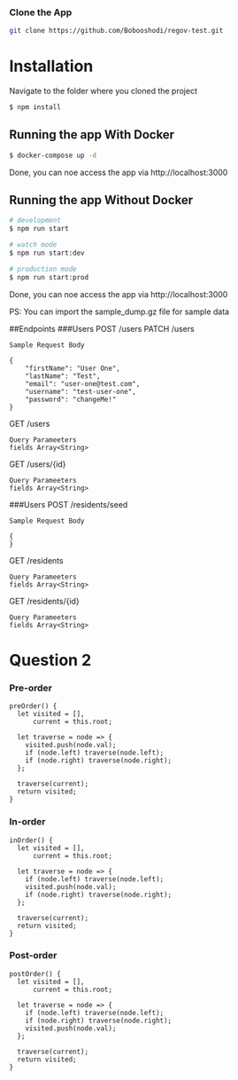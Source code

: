 
### Clone the App

```bash
git clone https://github.com/Bobooshodi/regov-test.git
```

# Installation
Navigate to the folder where you cloned the project
```bash
$ npm install
```
## Running the app With Docker
```bash
$ docker-compose up -d
```
Done, you can noe access the app via http://localhost:3000


## Running the app Without Docker

```bash
# development
$ npm run start

# watch mode
$ npm run start:dev

# production mode
$ npm run start:prod
```

Done, you can noe access the app via http://localhost:3000


PS: You can import the sample_dump.gz file for sample data

##Endpoints
###Users
POST /users
PATCH /users
```
Sample Request Body

{
    "firstName": "User One",
    "lastName": "Test",
    "email": "user-one@test.com",
    "username": "test-user-one",
    "password": "changeMe!"
}
```

GET /users
```
Query Parameeters
fields Array<String>
```
GET /users/{id}
```
Query Parameeters
fields Array<String>
```

###Users
POST /residents/seed
```
Sample Request Body

{
}
```

GET /residents
```
Query Parameeters
fields Array<String>
```
GET /residents/{id}
```
Query Parameeters
fields Array<String>
```

# Question 2
### Pre-order
```
preOrder() {
  let visited = [],
      current = this.root;

  let traverse = node => {
    visited.push(node.val);
    if (node.left) traverse(node.left);
    if (node.right) traverse(node.right);
  };

  traverse(current);
  return visited;
}
```

### In-order
```
inOrder() {
  let visited = [],
      current = this.root;

  let traverse = node => {
    if (node.left) traverse(node.left);
    visited.push(node.val);
    if (node.right) traverse(node.right);
  };

  traverse(current);
  return visited;
}
```

### Post-order
```
postOrder() {
  let visited = [],
      current = this.root;

  let traverse = node => {
    if (node.left) traverse(node.left);
    if (node.right) traverse(node.right);
    visited.push(node.val);
  };

  traverse(current);
  return visited;
}
```
